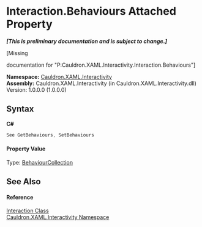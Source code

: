 # Interaction.Behaviours Attached Property
 _**\[This is preliminary documentation and is subject to change.\]**_

\[Missing <summary> documentation for "P:Cauldron.XAML.Interactivity.Interaction.Behaviours"\]

**Namespace:**&nbsp;<a href="N_Cauldron_XAML_Interactivity">Cauldron.XAML.Interactivity</a><br />**Assembly:**&nbsp;Cauldron.XAML.Interactivity (in Cauldron.XAML.Interactivity.dll) Version: 1.0.0.0 (1.0.0.0)

## Syntax

**C#**<br />
``` C#
See GetBehaviours, SetBehaviours
```


#### Property Value
Type: <a href="T_Cauldron_XAML_Interactivity_BehaviourCollection">BehaviourCollection</a>

## See Also


#### Reference
<a href="T_Cauldron_XAML_Interactivity_Interaction">Interaction Class</a><br /><a href="N_Cauldron_XAML_Interactivity">Cauldron.XAML.Interactivity Namespace</a><br />